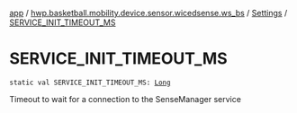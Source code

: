 [app](../../index.md) / [hwp.basketball.mobility.device.sensor.wicedsense.ws_bs](../index.md) / [Settings](index.md) / [SERVICE_INIT_TIMEOUT_MS](.)

# SERVICE_INIT_TIMEOUT_MS

`static val SERVICE_INIT_TIMEOUT_MS: `[`Long`](https://kotlinlang.org/api/latest/jvm/stdlib/kotlin/-long/index.html)

Timeout to wait for a connection to the SenseManager service

